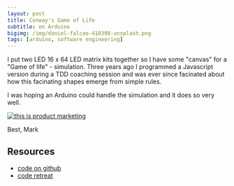 ```yaml
---
layout: post
title: Conway's Game of Life
subtitle: on Arduino
bigimg: /img/daniel-falcao-418398-unsplash.png
tags: [arduino, software engineering]
---
```


I put two LED 16 x 64 LED matrix kits together so I have some "canvas" for a "Game of life" - simulation. Three years ago I programmed a Javascript version during a TDD coaching session and was ever since facinated about how this facinating shapes emerge from simple rules.

I was hoping an Arduino could handle the simulation and it does so very well.


[![this is product marketing](https://img.youtube.com/vi/a21t-kv6jss/0.jpg)](https://www.youtube.com/watch?v=a21t-kv6jss)

Best,
Mark

## Resources

* [code on github](https://gist.github.com/markfink/d051d999b8d151d8ad75)
* [code retreat](http://www.finklabs.org/articles/code-retreat.html)
